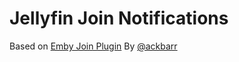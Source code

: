 # Jellyfin Join Notifications

<WIP> Based on [Emby Join Plugin](https://github.com/ackbarr/Emby.Plugins) By [@ackbarr](https://github.com/ackbarr)
